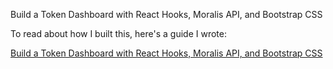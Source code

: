 Build a Token Dashboard with React Hooks, Moralis API, and Bootstrap CSS

To read about how I built this, here's a guide I wrote:

[Build a Token Dashboard with React Hooks, Moralis API, and Bootstrap CSS](https://adeleyemahmud.com/2021/08/09/build-a-token-dashboard-with-react-hooks-moralis-api-and-bootstrap-css/)
